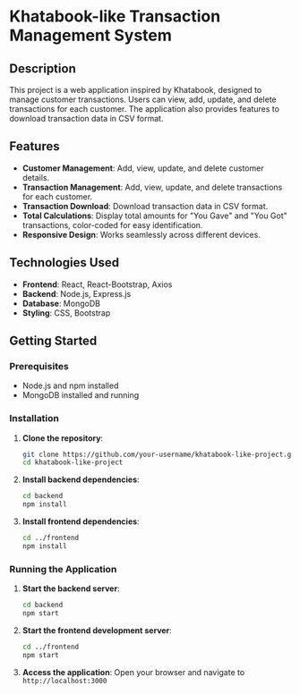 # Khatabook-like Transaction Management System

## Description

This project is a web application inspired by Khatabook, designed to manage customer transactions. Users can view, add, update, and delete transactions for each customer. The application also provides features to download transaction data in CSV format.

## Features

- **Customer Management**: Add, view, update, and delete customer details.
- **Transaction Management**: Add, view, update, and delete transactions for each customer.
- **Transaction Download**: Download transaction data in CSV format.
- **Total Calculations**: Display total amounts for "You Gave" and "You Got" transactions, color-coded for easy identification.
- **Responsive Design**: Works seamlessly across different devices.

## Technologies Used

- **Frontend**: React, React-Bootstrap, Axios
- **Backend**: Node.js, Express.js
- **Database**: MongoDB
- **Styling**: CSS, Bootstrap

## Getting Started

### Prerequisites

- Node.js and npm installed
- MongoDB installed and running

### Installation

1. **Clone the repository**:
    ```bash
    git clone https://github.com/your-username/khatabook-like-project.git
    cd khatabook-like-project
    ```

2. **Install backend dependencies**:
    ```bash
    cd backend
    npm install
    ```

3. **Install frontend dependencies**:
    ```bash
    cd ../frontend
    npm install
    ```

### Running the Application

1. **Start the backend server**:
    ```bash
    cd backend
    npm start
    ```

2. **Start the frontend development server**:
    ```bash
    cd ../frontend
    npm start
    ```

3. **Access the application**:
    Open your browser and navigate to `http://localhost:3000`
